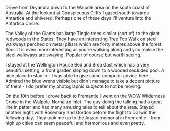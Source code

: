 Drove from Dryandra down to the Walpole area on the south coast of Australia. At the lookout at Conspicuous Cliffs I gazed south towards Antartica and shivered. Perhaps one of these days I'll venture into the Antartica Circle.

The Valley of the Giants has large Tingle trees similar (sort of) to the giant redwoods in the States. They have an interesting Tree Top Walk on steel walkways perched on metal pillars which are forty metres above the forest floor. It is even more interesting as you're walking along and you realise the steel walkways are swaying. Popular of course but worth seeing.

I stayed at the Wellington House Bed and Breakfast which has a very beautiful setting, a front garden sloping down to a wooded secluded pool. A nice place to stay in - I was able to give some computer advice here. Admired the blue wrens visible but didn't manage to take a decent picture of them - I do prefer my photographic subjects to not be moving.

On the 10th before I drove back to Fremantle I went on the WOW Wilderness Cruise in the Walpole-Nornalup inlet. The guy doing the talking had a great line in patter and had many amusing tales to tell about the area. Stayed another night with Rosemary and Gordon before the flight to Darwin the following day. They took me up to the Anzac memorial in Fremantle - from high up cities can seem peaceful and harmonious and even pretty.
